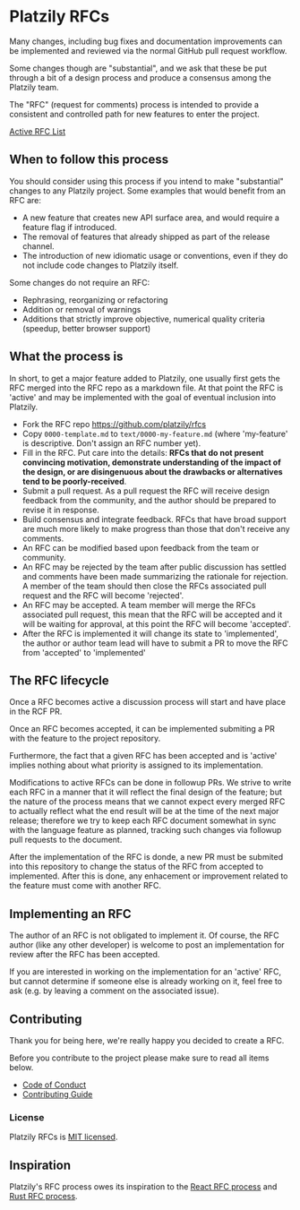 # Platzily RFCs

Many changes, including bug fixes and documentation improvements can be
implemented and reviewed via the normal GitHub pull request workflow.

Some changes though are "substantial", and we ask that these be put
through a bit of a design process and produce a consensus among the Platzily team.

The "RFC" (request for comments) process is intended to provide a
consistent and controlled path for new features to enter the project.

[Active RFC List](https://github.com/platzily/rfcs/pulls)

## When to follow this process

You should consider using this process if you intend to make "substantial"
changes to any Platzily project. Some examples that would benefit
from an RFC are:

  - A new feature that creates new API surface area, and would
     require a feature flag if introduced.
  - The removal of features that already shipped as part of the release
     channel.
  - The introduction of new idiomatic usage or conventions, even if they
     do not include code changes to Platzily itself.

Some changes do not require an RFC:

  - Rephrasing, reorganizing or refactoring
  - Addition or removal of warnings
  - Additions that strictly improve objective, numerical quality
  criteria (speedup, better browser support)

## What the process is

In short, to get a major feature added to Platzily, one usually first gets
the RFC merged into the RFC repo as a markdown file. At that point the RFC
is 'active' and may be implemented with the goal of eventual inclusion
into Platzily.

- Fork the RFC repo https://github.com/platzily/rfcs
- Copy `0000-template.md` to `text/0000-my-feature.md` (where 'my-feature' is descriptive. Don't assign an RFC number yet).
- Fill in the RFC. Put care into the details: **RFCs that do not present convincing motivation, demonstrate understanding of the impact of the design, or are disingenuous about the drawbacks or alternatives tend to be poorly-received**.
- Submit a pull request. As a pull request the RFC will receive design feedback from the community, and the author should be prepared to revise it in response.
- Build consensus and integrate feedback. RFCs that have broad support are much more likely to make progress than those that don't receive any comments.
- An RFC can be modified based upon feedback from the team or community.
- An RFC may be rejected by the team after public discussion has settled and comments have been made summarizing the rationale for rejection. A member of the team should then close the RFCs associated pull request and the RFC will become 'rejected'.
- An RFC may be accepted. A team member will merge the RFCs associated pull request, this mean that the RFC will be accepted and it will be waiting for approval, at this point the RFC will become 'accepted'.
- After the RFC is implemented it will change its state to 'implemented', the author or author team lead will have to submit a PR to move the RFC from 'accepted' to 'implemented'


## The RFC lifecycle

Once a RFC becomes active a discussion process will start and have place in the RCF PR.

Once an RFC becomes accepted, it can be implemented submiting a PR with the feature to the project repository.

Furthermore, the fact that a given RFC has been accepted and is 'active' implies nothing about what priority is assigned to its implementation.

Modifications to active RFCs can be done in followup PRs. We strive to write each RFC in a manner that it will reflect the final design of the feature; but the nature of the process means that we cannot expect every merged RFC to actually reflect what the end result will be at the time of the next major release; therefore we try to keep each RFC document somewhat in sync with the language feature as planned, tracking such changes via followup pull requests to the document.

After the implementation of the RFC is donde, a new PR must be submited into this repository to change the status of the RFC from accepted to implemented. After this is done, any enhacement or improvement related to the feature must come with another RFC.

## Implementing an RFC

The author of an RFC is not obligated to implement it. Of course, the RFC author (like any other developer) is welcome to post an implementation for review after the RFC has been accepted.

If you are interested in working on the implementation for an 'active' RFC, but cannot determine if someone else is already working on it, feel free to ask (e.g. by leaving a comment on the associated issue).

## Contributing

Thank you for being here, we're really happy you decided to create a RFC.

Before you contribute to the project please make sure to read all items below.

* [Code of Conduct](https://github.com/platzily/rfcs/blob/main/CODE_OF_CONDUCT.md)
* [Contributing Guide](https://github.com/platzily/rfcs/blob/main/CONTRIBUTING.md)


### License

Platzily RFCs is [MIT licensed](https://github.com/platzily/rfcs/blob/main/LICENSE).

## Inspiration

Platzily's RFC process owes its inspiration to the [React RFC process](https://github.com/reactjs/rfcs) and [Rust RFC process](https://github.com/rust-lang/rfcs).